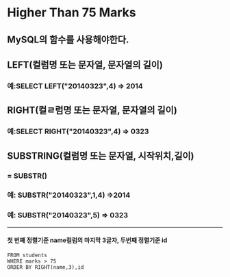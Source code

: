 # Higher Than 75 Marks

## MySQL의 함수를 사용해야한다.
## LEFT(컬럼명 또는 문자열, 문자열의 길이)
### 예:SELECT LEFT("20140323",4) => 2014
## RIGHT(컬ㄹ럼명 또는 문자열, 문자열의 길이)
### 예:SELECT RIGHT("20140323",4) => 0323
## SUBSTRING(컬럼명 또는 문자열, 시작위치,길이)
### = SUBSTR()
### 예: SUBSTR("20140323",1,4) =>2014
### 예: SUBSTR("20140323",5) => 0323

---

#### 첫 번째 정렬기준 name컬럼의 마지막 3글자, 두번째 정렬기준 id

```SELECT name
FROM students
WHERE marks > 75
ORDER BY RIGHT(name,3),id